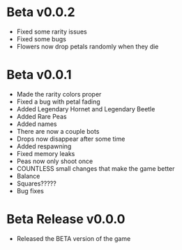 # Beta v0.0.2
- Fixed some rarity issues
- Fixed some bugs
- Flowers now drop petals randomly when they die

# Beta v0.0.1
- Made the rarity colors proper
- Fixed a bug with petal fading
- Added Legendary Hornet and Legendary Beetle
- Added Rare Peas
- Added names
- There are now a couple bots
- Drops now disappear after some time
- Added respawning
- Fixed memory leaks
- Peas now only shoot once
- COUNTLESS small changes that make the game better
- Balance
- Squares?????
- Bug fixes

# Beta Release v0.0.0
- Released the BETA version of the game